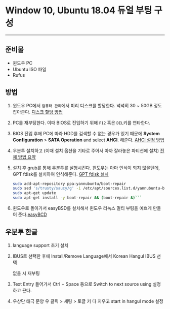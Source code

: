 # Window 10, Ubuntu 18.04 듀얼 부팅 구성

---

## 준비물

- 윈도우 PC
- Ubuntu ISO 파일
- Rufus

## 방법

1. 윈도우 PC에서 `컴퓨터 관리`에서 미리 디스크를 할당한다. 넉넉히 30 ~ 50GB 정도 잡아준다. [디스크 할당 방법](https://www.soft2000.kr/13111)

2. PC를 재부팅한다. 이때 BIOS로 진입하기 위해 `F12` 혹은 `DEL`키를 연타한다.

3. BIOS 진입 후에 PC에 따라 HDD를 검색할 수 없는 경우가 있기 때문에 **System Configuration** > **SATA Operation** and select **AHCI**. 해준다. [AHCI 설정 방법](https://askubuntu.com/questions/696413/ubuntu-installer-cant-find-any-disk-on-dell-xps-13-9350)

4. 우분투 설치하고 (이때 설치 옵션을 기타로 주어서 아까 잘라놓은 파티션에 설치) [전체 방법 요약](https://cupjoo.tistory.com/53)

5. 설치 후 grub를 통해 우분투를 실행시킨다. 윈도우는 아마 인식이 되지 않을텐데, GPT fdisk를 설치하여 인식해준다. [GPT fdisk 설치](https://ingles.tistory.com/6)

   ```bash
   sudo add-apt-repository ppa:yannubuntu/boot-repair
   sudo sed 's/trusty/saucy/g' -i /etc/apt/sources.list.d/yannubuntu-boot-repair-trusty.list
   sudo apt-get update
   sudo apt-get install -y boot-repair && (boot-repair &)```
   ```

6. 윈도우로 돌아가서 easyBSD를 설치해서 윈도우 리눅스 멀티 부팅을 예쁘게 만들어 준다.[easyBCD](https://m.blog.naver.com/PostView.nhn?blogId=jprapstyle&logNo=60161191855&proxyReferer=https%3A%2F%2Fwww.google.com%2F)

## 우분투 한글

1. language support 초기 설치

2. IBUS로 선택한 후에 Install/Remove Language에서 Korean Hangul IBUS 선택

   없을 시 재부팅

3. Text Entry 들어가서 Ctrl + Space 등으로 Switch to next source using 설정하고 끈다. 

4. 우상단 태극 문양 우 클릭 > 세팅 > 토글 키 다 지우고 start in hangul mode 설정

